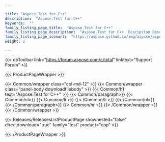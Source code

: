 ```yaml
---

title: "Aspose.Test for C++"
description:  "Aspose.Test for C++"
keywords:  ""
family_listing_page_title:  "Aspose.Test for C++"
family_listing_page_description:  "Aspose.Test for C++  Desciption Desciption Desciption"
family_listing_page_iconurl:  "https://aspose.github.io/img/aspose/aspose-ocr.png"
weight: 2

---
```


{{< dbToolbar link="https://forum.aspose.com/c/total" linktext="Support Forum" >}}

{{< ProductPageWrapper >}}
<!-- ProductPageContent-->
{{< Common/wrapper class="col-md-12" >}}
{{< Common/wrapper class="panel-body downloadfilebody" >}}
{{< Common/h1 text="Aspose.Test for C++" >}}
        {{< Common/paragraph>}}
        {{< Common/ul>}}
        {{< Common/li >}} {{< /Common/li >}}
        {{< /Common/ul>}}
        {{< /Common/paragraph>}}
        {{< Common/hr >}}
{{< /Common/wrapper >}}
{{< /Common/wrapper >}}
<!-- /ProductPageContent-->

<!-- ReleasesListProductPage-->
{{< Releases/ReleasesListProductPage shownested="false"  directdownload="true" family="test" product="cpp" >}}
<!-- /ReleasesListProductPage-->

{{< /ProductPageWrapper >}}